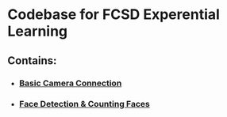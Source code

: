 # Codebase for FCSD Experential Learning

## Contains:

- ### [Basic Camera Connection](Trying_IP_Camera/connection.py)

- ### [Face Detection & Counting Faces](Face_Detection/face_det.py)
